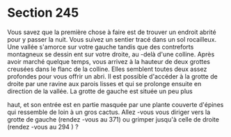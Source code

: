 # Section 245

Vous savez que la première chose à faire est de trouver un
endroit abrité pour y passer la nuit. Vous suivez un sentier tracé
dans un sol rocailleux. Une vallée s'amorce sur votre gauche
tandis que des contreforts montagneux se dessin ent sur votre
droite, au -delà d'une colline. Après avoir marché quelque temps,
vous arrivez à la hauteur de deux grottes creusées dans le flanc
de la colline. Elles semblent toutes deux assez profondes pour
vous offrir un abri. Il est possible d'accéder à la grotte de droite
par une ravine aux parois lisses et qui se prolonge ensuite en
direction de la vallée. La grotte de gauche est située un peu plus

haut, et son entrée est en partie masquée par une plante couverte
d'épines qui ressemble de loin à un gros  cactus. Allez -vous vous
diriger vers la grotte de gauche (rendez -vous au 371) ou grimper
jusqu'à celle de droite (rendez -vous au 294 ) ?